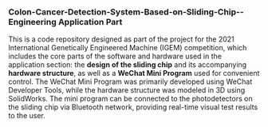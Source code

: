 ### Colon-Cancer-Detection-System-Based-on-Sliding-Chip--Engineering Application Part

This is a code repository designed as part of the project for the 2021 International Genetically Engineered Machine (IGEM) competition, which includes the core parts of the software and hardware used in the application section: the **design of the sliding chip** and its accompanying **hardware structure**, as well as a **WeChat Mini Program** used for convenient control. The WeChat Mini Program was primarily developed using WeChat Developer Tools, while the hardware structure was modeled in 3D using SolidWorks. The mini program can be connected to the photodetectors on the sliding chip via Bluetooth network, providing real-time visual test results to the user. 